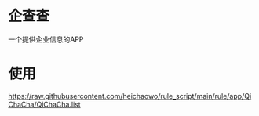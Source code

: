 # 企查查
一个提供企业信息的APP

# 使用
https://raw.githubusercontent.com/heichaowo/rule_script/main/rule/app/QiChaCha/QiChaCha.list
